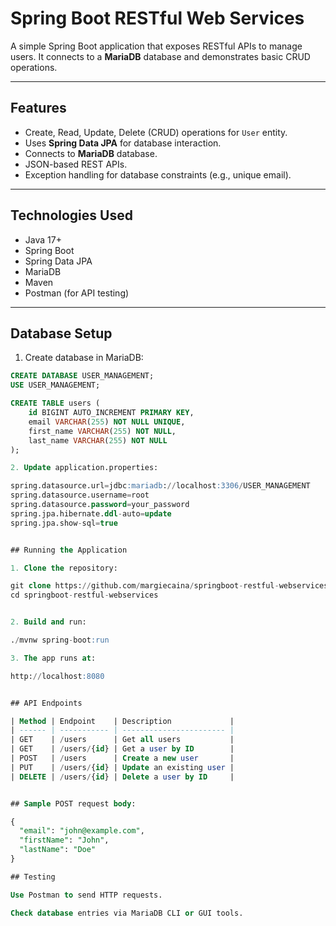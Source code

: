 # Spring Boot RESTful Web Services

A simple Spring Boot application that exposes RESTful APIs to manage users. It connects to a **MariaDB** database and demonstrates basic CRUD operations.

---

## Features

- Create, Read, Update, Delete (CRUD) operations for `User` entity.
- Uses **Spring Data JPA** for database interaction.
- Connects to **MariaDB** database.
- JSON-based REST APIs.
- Exception handling for database constraints (e.g., unique email).

---

## Technologies Used

- Java 17+
- Spring Boot
- Spring Data JPA
- MariaDB
- Maven
- Postman (for API testing)

---

## Database Setup

1. Create database in MariaDB:

```sql
CREATE DATABASE USER_MANAGEMENT;
USE USER_MANAGEMENT;

CREATE TABLE users (
    id BIGINT AUTO_INCREMENT PRIMARY KEY,
    email VARCHAR(255) NOT NULL UNIQUE,
    first_name VARCHAR(255) NOT NULL,
    last_name VARCHAR(255) NOT NULL
);

2. Update application.properties:

spring.datasource.url=jdbc:mariadb://localhost:3306/USER_MANAGEMENT
spring.datasource.username=root
spring.datasource.password=your_password
spring.jpa.hibernate.ddl-auto=update
spring.jpa.show-sql=true


## Running the Application

1. Clone the repository:

git clone https://github.com/margiecaina/springboot-restful-webservices.git
cd springboot-restful-webservices


2. Build and run:

./mvnw spring-boot:run

3. The app runs at:

http://localhost:8080


## API Endpoints

| Method | Endpoint    | Description             |
| ------ | ----------- | ----------------------- |
| GET    | /users      | Get all users           |
| GET    | /users/{id} | Get a user by ID        |
| POST   | /users      | Create a new user       |
| PUT    | /users/{id} | Update an existing user |
| DELETE | /users/{id} | Delete a user by ID     |


## Sample POST request body:

{
  "email": "john@example.com",
  "firstName": "John",
  "lastName": "Doe"
}

## Testing

Use Postman to send HTTP requests.

Check database entries via MariaDB CLI or GUI tools.
